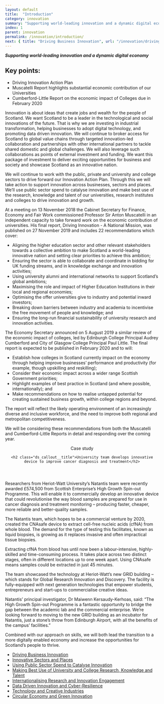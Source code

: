 ```yaml
---
layout: default
title:  "Introduction"
category: innovation
summary: "Supporting world-leading innovation and a dynamic digital economy"
index: 1
parent: innovation
permalink: /innovation/introduction/
next: { title: "Driving Business Innovation", url: "/innovation/driving-business-innovation/" }
---
```

***Supporting world-leading innovation and a dynamic digital economy***

## Key points:

* Driving Innovation Action Plan
* Muscatelli Report highlights substantial economic contribution of our Universities
* Cumberford-Little Report on the economic impact of Colleges due in February 2020

Innovation is about ideas that create jobs and wealth for the people of Scotland.  We want Scotland to be a leader in the technological and social innovations of the future.  That is why we are investing in industrial transformation, helping businesses to adopt digital technology, and promoting data driven innovation. We will continue to broker access for Scotland to global value chains through targeted innovation-led collaboration and partnerships with other international partners to tackle shared domestic and global challenges.  We will also leverage such collaborations as points of external investment and funding. We want this package of investment to deliver exciting opportunities for business and society and showcase Scotland as an innovative nation.

We will continue to work with the public, private and university and college sectors to drive forward our Innovation Action Plan.  Through this we will take action to support innovation across businesses, sectors and places.  We’ll use public sector spend to catalyse innovation and make best use of the research, knowledge and talent of our universities, research institutes and colleges to drive innovation and growth.

At a meeting on 13 November 2018 the Cabinet Secretary for Finance, Economy and Fair Work commissioned Professor Sir Anton Muscatelli in an independent capacity to take forward work on the economic contribution of universities.  His final report, Driving Innovation - A National Mission, was published on 27 November 2019 and includes 22 recommendations which cover:

* Aligning the higher education sector and other relevant stakeholders towards a collective ambition to make Scotland a world-leading innovative nation and setting clear priorities to achieve this ambition;
* Ensuring the sector is able to collaborate and coordinate in bidding for UK funding streams, and in knowledge exchange and innovation activities;
* Using university alumni and international networks to support Scotland’s global ambitions;
* Maximising the role and impact of Higher Education Institutions in their local and regional economies;
* Optimising the offer universities give to industry and potential inward investors;
* Breaking down barriers between industry and academia to incentivise the free movement of people and knowledge; and
* Ensuring the long-run financial sustainability of university research and innovation activities.

The Economy Secretary announced on 5 August 2019 a similar review of the economic impact of colleges, led by Edinburgh College Principal Audrey Cumberford and City of Glasgow College Principal Paul Little.  The final report is expected to be published in February 2020 and to will:

* Establish how colleges in Scotland currently impact on the economy through helping improve businesses’ performance and productivity (for example, though upskilling and reskilling);
* Consider their economic impact across a wider range Scottish Government priorities;
* Highlight examples of best practice in Scotland (and where possible, internationally); and
* Make recommendations on how to realise untapped potential for creating sustained business growth, within college regions and beyond.

The report will reflect the likely operating environment of an increasingly diverse and inclusive workforce, and the need to improve both regional and metropolitan competitiveness.

We will be considering these recommendations from both the Muscatelli and Cumberford-Little Reports in detail and responding over the coming year.

<div class="ds_callout">
<header>
    <div class="ds_callout__label ds_content-label">Case study</div>

    <h2 class="ds_callout__title">University team develops innovative device to improve cancer diagnosis and treatment</h2>
</header>

<div class="ds_callout__content" markdown="1">
Researchers from Heriot-Watt University’s Natantis team were recently awarded £574,500 from Scottish Enterprise’s High Growth Spin-out Programme. This will enable it to commercially develop an innovative device that could revolutionise the way blood samples are prepared for use in cancer diagnosis and treatment monitoring – producing faster, cheaper, more reliable and better-quality samples.

The Natantis team, which hopes to be a commercial venture by 2020, created the CNAsafe device to extract cell-free nucleic acids (cfNA) from whole blood. The demand for the type of testing this facilitates, known as liquid biopsies, is growing as it replaces invasive and often impractical tissue biopsies.

Extracting cfNA from blood has until now been a labour-intensive, highly-skilled and time-consuming process. It takes place across two distinct stages, often in different locations up to one week apart. Using CNAsafe means samples could be extracted in just 45 minutes.

The team showcased the technology at Heriot-Watt’s new GRID building – which stands for Global Research Innovation and Discovery. The facility is fully-equipped with next generation technologies that empower students, entrepreneurs and start-ups to commercialise creative ideas.

Natantis’ principal investigator, Dr Maiwenn Kersaudy-Kerhoas, said: “The High Growth Spin-out Programme is a fantastic opportunity to bridge the gap between the academic lab and the commercial enterprise. We’re looking forward to moving to the new GRID building as an incubator for Natantis, just a stone’s throw from Edinburgh Airport, with all the benefits of the campus’ facilities.”
</div>
</div>

Combined with our approach on skills, we will both lead the transition to a more digitally enabled economy and increase the opportunities for Scotland’s people to thrive.

* [Driving Business Innovation](/innovation/driving-business-innovation/)
* [Innovative Sectors and Places](/innovation/sectors-and-places/)
* [Using Public Sector Spend to Catalyse Innovation](/innovation/public-sector/)
* [Making Best Use of University and College Research, Knowledge and Talent](/innovation/university-research/)
* [Internationalising Research and Innovation Engagement](/innovation/internationalising-research/)
* [Data Driven Innovation and Cyber-Resilience](/innovation/data-driven/)
* [Technology and Creative Industries](/innovation/technology-creative-industries/)
* [Circular Economy and Green Innovation](/innovation/circular-economy/)
